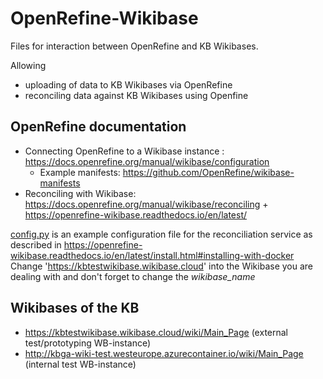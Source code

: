 # OpenRefine-Wikibase
Files for interaction between OpenRefine and KB Wikibases. 

Allowing 
* uploading of data to KB Wikibases via OpenRefine
* reconciling data against KB Wikibases using Openfine  

## OpenRefine documentation
* Connecting OpenRefine to a Wikibase instance : https://docs.openrefine.org/manual/wikibase/configuration
  * Example manifests: https://github.com/OpenRefine/wikibase-manifests
* Reconciling with Wikibase: https://docs.openrefine.org/manual/wikibase/reconciling + https://openrefine-wikibase.readthedocs.io/en/latest/

[config.py](config.py) is an example configuration file for the reconciliation service as described in https://openrefine-wikibase.readthedocs.io/en/latest/install.html#installing-with-docker
Change 'https://kbtestwikibase.wikibase.cloud' into the Wikibase you are dealing with and don't forget to change the *wikibase_name* 


## Wikibases of the KB 
* https://kbtestwikibase.wikibase.cloud/wiki/Main_Page (external test/prototyping WB-instance)
* http://kbga-wiki-test.westeurope.azurecontainer.io/wiki/Main_Page (internal test WB-instance)

